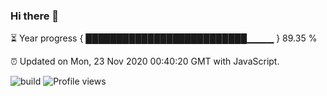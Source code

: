 ### Hi there 👋

⏳ Year progress { ██████████████████████████▁▁▁▁ } 89.35 %

⏰ Updated on Mon, 23 Nov 2020 00:40:20 GMT with JavaScript.

![build](https://github.com/shenxianpeng/shenxianpeng/workflows/build/badge.svg) ![Profile views](https://gpvc.arturio.dev/shenxianpeng)
